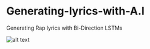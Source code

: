 # Generating-lyrics-with-A.I
Generating Rap lyrics with Bi-Direction LSTMs

![alt text](https://www.i2tutorials.com/wp-content/uploads/2019/05/Deep-Dive-into-Bidirectional-LSTM-i2tutorials.jpg)
